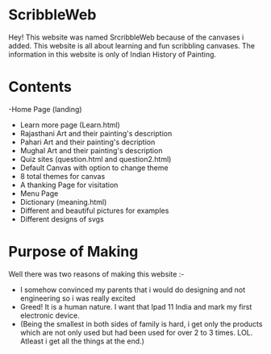 # ScribbleWeb
Hey! This website was named SrcribbleWeb because of the canvases i added. This website is all about learning and fun scribbling canvases. The information in this website is only of Indian History of Painting.

# Contents
-Home Page (landing)
- Learn more page (Learn.html)
- Rajasthani Art and their painting's description
- Pahari Art and their painting's decription
- Mughal Art and their painting's description
- Quiz sites (question.html and question2.html)
- Default Canvas with option to change theme
- 8 total themes for canvas
- A thanking Page for visitation 
- Menu Page
- Dictionary (meaning.html)
- Different and beautiful pictures for examples
- Different designs of svgs

# Purpose of Making
Well there was two reasons of making this website :-
- I somehow convinced my parents that i would do designing and not engineering so i was really excited
- Greed! It is a human nature. I want that Ipad 11 India and mark my first electronic device.
- (Being the smallest in both sides of family is hard, i get only the products which are not only used but had been used for over 2 to 3 times. LOL. Atleast i get all the things at the end.)

